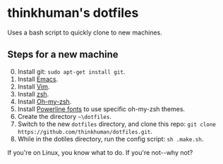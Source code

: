 # thinkhuman's dotfiles

Uses a bash script to quickly clone to new machines. 

## Steps for a new machine
0. Install git: `sudo apt-get install git`.
1. Install [Emacs](https://www.gnu.org/software/emacs/).
2. Install [Vim](https://github.com/vim/vim).
3. Install [zsh](https://github.com/robbyrussell/oh-my-zsh/wiki/Installing-ZSH).
4. Install [Oh-my-zsh](https://github.com/robbyrussell/oh-my-zsh#basic-installation).
5. Install [Powerline fonts](https://github.com/powerline/fonts) to use specific oh-my-zsh themes.
6. Create the directory `~\dotfiles`.
7. Switch to the new `dotfiles` directory, and clone this repo: `git clone https://github.com/thinkhuman/dotfiles.git`.
8. While in the dotiles directory, run the config script: `sh .make.sh`.

If you're on Linux, you know what to do. If you're not--why not?

